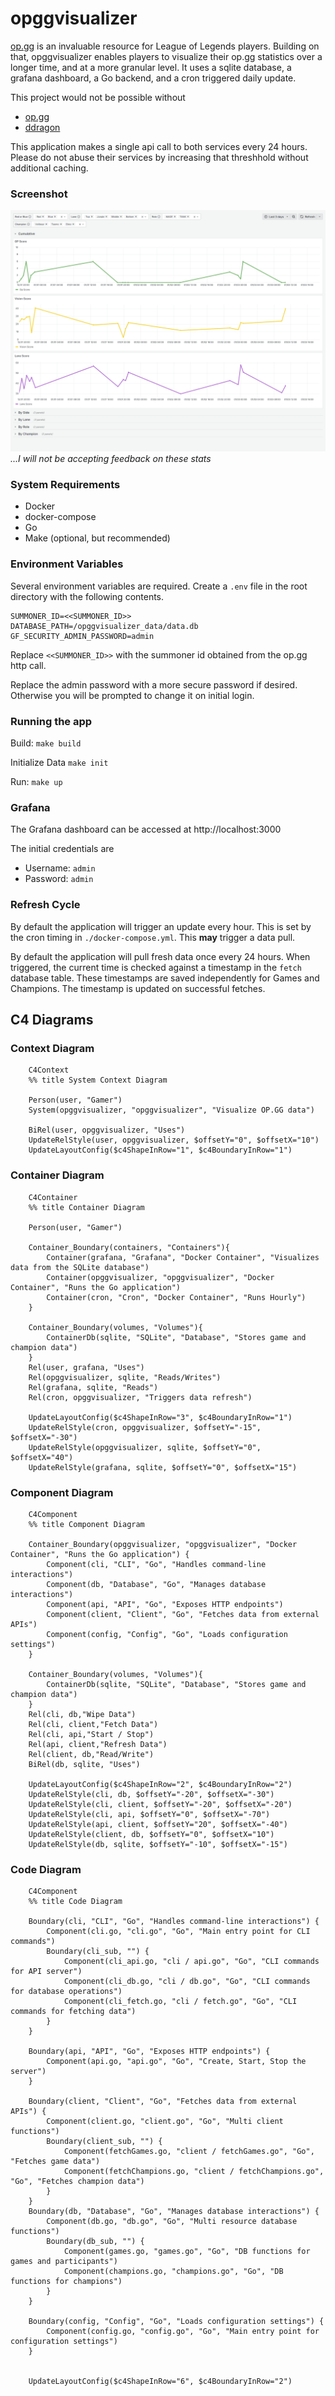 # opggvisualizer

[op.gg](https://op.gg) is an invaluable resource for League of Legends players. Building on that, opggvisualizer enables players to visualize their op.gg statistics over a longer time, and at a more granular level. It uses a sqlite database, a grafana dashboard, a Go backend, and a cron triggered daily update.

This project would not be possible without

- [op.gg](https://op.gg)
- [ddragon](https://riot-api-libraries.readthedocs.io/en/latest/ddragon.html)

This application makes a single api call to both services every 24 hours. Please do not abuse their services by increasing that threshhold without additional caching.

### Screenshot

![alt text](docs/images/image.png)
_...I will not be accepting feedback on these stats_

### System Requirements

- Docker
- docker-compose
- Go
- Make (optional, but recommended)

### Environment Variables

Several environment variables are required. Create a `.env` file in the root directory with the following contents.

```
SUMMONER_ID=<<SUMMONER_ID>>
DATABASE_PATH=/opggvisualizer_data/data.db
GF_SECURITY_ADMIN_PASSWORD=admin
```

Replace `<<SUMMONER_ID>>` with the summoner id obtained from the op.gg http call.

Replace the admin password with a more secure password if desired. Otherwise you will be prompted to change it on initial login.

### Running the app

Build: `make build`

Initialize Data `make init`

Run: `make up`

### Grafana

The Grafana dashboard can be accessed at http://localhost:3000

The initial credentials are

- Username: `admin`
- Password: `admin`

### Refresh Cycle

By default the application will trigger an update every hour. This is set by the cron timing in `./docker-compose.yml`. This **may** trigger a data pull.

By default the application will pull fresh data once every 24 hours. When triggered, the current time is checked against a timestamp in the `fetch` database table. These timestamps are saved independently for Games and Champions. The timestamp is updated on successful fetches.

## C4 Diagrams

### Context Diagram

```mermaid
    C4Context
    %% title System Context Diagram

    Person(user, "Gamer")
    System(opggvisualizer, "opggvisualizer", "Visualize OP.GG data")

    BiRel(user, opggvisualizer, "Uses")
    UpdateRelStyle(user, opggvisualizer, $offsetY="0", $offsetX="10")
    UpdateLayoutConfig($c4ShapeInRow="1", $c4BoundaryInRow="1")
```

### Container Diagram

```mermaid
    C4Container
    %% title Container Diagram

    Person(user, "Gamer")

    Container_Boundary(containers, "Containers"){
        Container(grafana, "Grafana", "Docker Container", "Visualizes data from the SQLite database")
        Container(opggvisualizer, "opggvisualizer", "Docker Container", "Runs the Go application")
        Container(cron, "Cron", "Docker Container", "Runs Hourly")
    }

    Container_Boundary(volumes, "Volumes"){
        ContainerDb(sqlite, "SQLite", "Database", "Stores game and champion data")
    }
    Rel(user, grafana, "Uses")
    Rel(opggvisualizer, sqlite, "Reads/Writes")
    Rel(grafana, sqlite, "Reads")
    Rel(cron, opggvisualizer, "Triggers data refresh")

    UpdateLayoutConfig($c4ShapeInRow="3", $c4BoundaryInRow="1")
    UpdateRelStyle(cron, opggvisualizer, $offsetY="-15", $offsetX="-30")
    UpdateRelStyle(opggvisualizer, sqlite, $offsetY="0", $offsetX="40")
    UpdateRelStyle(grafana, sqlite, $offsetY="0", $offsetX="15")
```

### Component Diagram

```mermaid
    C4Component
    %% title Component Diagram

    Container_Boundary(opggvisualizer, "opggvisualizer", "Docker Container", "Runs the Go application") {
        Component(cli, "CLI", "Go", "Handles command-line interactions")
        Component(db, "Database", "Go", "Manages database interactions")
        Component(api, "API", "Go", "Exposes HTTP endpoints")
        Component(client, "Client", "Go", "Fetches data from external APIs")
        Component(config, "Config", "Go", "Loads configuration settings")
    }

    Container_Boundary(volumes, "Volumes"){
        ContainerDb(sqlite, "SQLite", "Database", "Stores game and champion data")
    }
    Rel(cli, db,"Wipe Data")
    Rel(cli, client,"Fetch Data")
    Rel(cli, api,"Start / Stop")
    Rel(api, client,"Refresh Data")
    Rel(client, db,"Read/Write")
    BiRel(db, sqlite, "Uses")

    UpdateLayoutConfig($c4ShapeInRow="2", $c4BoundaryInRow="2")
    UpdateRelStyle(cli, db, $offsetY="-20", $offsetX="-30")
    UpdateRelStyle(cli, client, $offsetY="-20", $offsetX="-20")
    UpdateRelStyle(cli, api, $offsetY="0", $offsetX="-70")
    UpdateRelStyle(api, client, $offsetY="20", $offsetX="-40")
    UpdateRelStyle(client, db, $offsetY="0", $offsetX="10")
    UpdateRelStyle(db, sqlite, $offsetY="-10", $offsetX="-15")
```

### Code Diagram

```mermaid
    C4Component
    %% title Code Diagram

    Boundary(cli, "CLI", "Go", "Handles command-line interactions") {
        Component(cli.go, "cli.go", "Go", "Main entry point for CLI commands")
        Boundary(cli_sub, "") {
            Component(cli_api.go, "cli / api.go", "Go", "CLI commands for API server")
            Component(cli_db.go, "cli / db.go", "Go", "CLI commands for database operations")
            Component(cli_fetch.go, "cli / fetch.go", "Go", "CLI commands for fetching data")
        }
    }

    Boundary(api, "API", "Go", "Exposes HTTP endpoints") {
        Component(api.go, "api.go", "Go", "Create, Start, Stop the server")
    }

    Boundary(client, "Client", "Go", "Fetches data from external APIs") {
        Component(client.go, "client.go", "Go", "Multi client functions")
        Boundary(client_sub, "") {
            Component(fetchGames.go, "client / fetchGames.go", "Go", "Fetches game data")
            Component(fetchChampions.go, "client / fetchChampions.go", "Go", "Fetches champion data")
        }
    }
    Boundary(db, "Database", "Go", "Manages database interactions") {
        Component(db.go, "db.go", "Go", "Multi resource database functions")
        Boundary(db_sub, "") {
            Component(games.go, "games.go", "Go", "DB functions for games and participants")
            Component(champions.go, "champions.go", "Go", "DB functions for champions")
        }
    }

    Boundary(config, "Config", "Go", "Loads configuration settings") {
        Component(config.go, "config.go", "Go", "Main entry point for configuration settings")
    }


    UpdateLayoutConfig($c4ShapeInRow="6", $c4BoundaryInRow="2")
```
